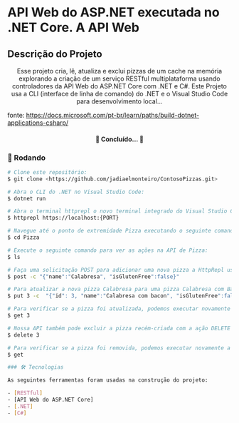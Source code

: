 # API Web do ASP.NET executada no .NET Core. A API Web

## Descrição do Projeto
<p align="center">Esse projeto cria, lê, atualiza e exclui pizzas de um cache na memória explorando a criação de um serviço RESTful multiplataforma usando controladores da 
API Web do ASP.NET Core com .NET e C#. Este Projeto usa a CLI (interface de linha de comando) do .NET e o Visual Studio Code para desenvolvimento local...

fonte: https://docs.microsoft.com/pt-br/learn/paths/build-dotnet-applications-csharp/</p>

<h4 align="center"> 
	🚧 Concluído...  🚧
</h4>

### 🎲 Rodando

```bash
# Clone este repositório:
$ git clone <https://github.com/jadiaelmonteiro/ContosoPizzas.git>

# Abra o CLI do .NET no Visual Studio Code:
$ dotnet run

# Abra o terminal httprepl o novo terminal integrado do Visual Studio Code selecionando Terminal > Novo Terminal no menu principal:
$ httprepl https://localhost:{PORT}

# Navegue até o ponto de extremidade Pizza executando o seguinte comando:
$ cd Pizza

# Execute o seguinte comando para ver as ações na API de Pizza:
$ ls

# Faça uma solicitação POST para adicionar uma nova pizza a HttpRepl usando o seguinte comando:
$ post -c "{"name":"Calabresa", "isGlutenFree":false}"

# Para atualizar a nova pizza Calabresa para uma pizza Calabresa com Bacon com uma solicitação PUT com o seguinte comando:
$ put 3 -c  "{"id": 3, "name":"Calabresa com bacon", "isGlutenFree":false}"

# Para verificar se a pizza foi atualizada, podemos executar novamente a ação GET com o seguinte comando:
$ get 3

# Nossa API também pode excluir a pizza recém-criada com a ação DELETE executando o seguinte comando:
$ delete 3

# Para verificar se a pizza foi removida, podemos executar novamente a ação GET com o seguinte comando:
$ get

### 🛠 Tecnologias

As seguintes ferramentas foram usadas na construção do projeto:

- [RESTful]
- [API Web do ASP.NET Core]
- [.NET]
- [C#]
